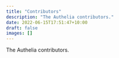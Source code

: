 ```yaml
---
title: "Contributors"
description: "The Authelia contributors."
date: 2022-06-15T17:51:47+10:00
draft: false
images: []
---
```


The Authelia contributors.
